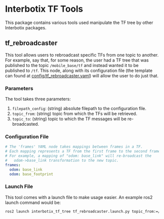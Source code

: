 # Interbotix TF Tools

This package contains various tools used manipulate the TF tree by other Interbotix packages.

## tf_rebroadcaster

This tool allows users to rebroadcast specific TFs from one topic to another. For example, say that, for some reason, the user had a TF tree that was published to the topic `/mobile_base/tf` and instead wanted it to be published to `/tf`. This node, along with its configuration file (the template can found at [config/tf_rebroadcaster.yaml](config/tf_rebroadcaster.yaml)) will allow the user to do just that.

### Parameters

The tool takes three parameters:

1. `filepath_config`: (string) absolute filepath to the configuration file.
2. `topic_from`: (string) topic from which the TFs will be retrieved.
3. `topic_to`: (string) topic to which the TF messages will be re-broadcasted.


### Configuration File

```yaml
# The 'frames' YAML node takes mappings between frames in a TF.
# Each mapping represents a TF from the first frame to the second frame.
# For example, a mapping of "odom: base_link" will re-broadcast the
#   odom->base_link transformation to the new topic.
frames:
  odom: base_link
  odom: base_footprint
```

### Launch File

This tool comes with a launch file to make usage easier. An example ros2 launch command would be:

```bash
ros2 launch interbotix_tf_tree tf_rebroadcaster.launch.py topic_from:=/mobile_base/tf topic_to:=/tf
```
